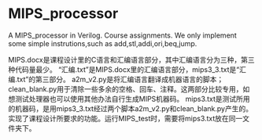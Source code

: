 # MIPS_processor
A MIPS_processor in Verilog.
Course assignments.
We only implement some simple instrutions,such as add,stl,addi,ori,beq,jump.

MIPS.docx是课程设计里的C语言和汇编语言部分，其中汇编语言分为三种，第三种代码量最少。
“汇编.txt”是MIPS.docx里的汇编语言部分，mips3_3.txt是“汇编.txt”的第三部分。
a2m_v2.py是将汇编语言翻译成机器语言的脚本；clean_blank.py用于清除一些多余的空格、回车、注释。这两部分比较专用，如想测试处理器也可以使用其他办法自行生成MIPS机器码。
mips3.txt是测试所用的机器码，是用mips3_3.txt经过两个脚本a2m_v2.py和clean_blank.py产生的。
实现了课程设计所要求的功能。运行MIPS_test时，需要将mips3.txt放在同一文件夹下。
